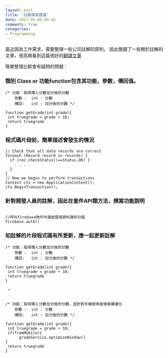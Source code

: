 ```yaml
---
layout: post
title: '註解撰寫建議'
date: 2017-05-08 04:45
comments: true
categories:
- Programming
---
```

最近因為工作需求，需要整理一些公司註解的原則，
因此閱讀了一些關於註解的文章，很高興看到這篇很好的[翻譯文章](http://www.cnblogs.com/oomusou/archive/2008/04/26/1172208.html)

簡單整理比較會有疑問的問題：
### 類別 Class or 功能function包含其功能，參數，傳回值。
```
/* 功能：取得傳入分數加分後的分數
    參數 :  int : 分數
    傳回:   int : 加分後的分數 */

function getGrade(int grade){
 int truegrade = grade + 10;
 return truegrade
}
```

### 程式碼片段前，簡單描述會發生的情況

```
// Check that all data records are correct 
foreach (Record record in records) {
  if (rec.checkStatus()==Status.OK) { 
    . . . 
  } 
} 
// Now we begin to perform transactions 
Context ctx = new ApplicationContext(); 
ctx.BeginTransaction();

```
    
### 針對開發人員的註解，因此在套件API類方法，撰寫功能說明

```

//呼叫firebase物件中連結雲端資料庫的功能
Firebase.auth() 

```
### 如註解的片段程式碼有所更新，應一起更新註解

```
/* 功能：取得傳入分數加分後的分數
    參數 :  int : 分數
    傳回:   int : 加分後的分數 */

function getGrade(int grade){
 int truegrade = grade + 10;
 return truegrade
}  

 →  


/* 功能：取得傳入分數加分後的分數，並針對手機使用者做屏幕優化
    參數 :  int : 分數
    傳回:   int : 加分後的分數 */

function getGrade(int grade){
 int truegrade = grade + 10;
 if(fromMobile){
      gradeService.optimizeWindow()    
}
 return truegrade
}  
```